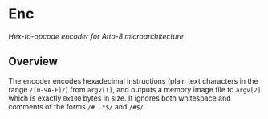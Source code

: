 # Enc

_Hex-to-opcode encoder for Atto-8 microarchitecture_

## Overview

The encoder encodes hexadecimal instructions (plain text characters in the range `/[0-9A-F]/`) from `argv[1]`, and outputs a memory image file to `argv[2]` which is exactly `0x100` bytes in size. It ignores both whitespace and comments of the forms `/# .*$/` and `/#$/`.
